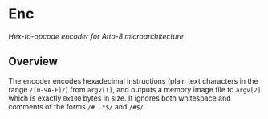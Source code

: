 # Enc

_Hex-to-opcode encoder for Atto-8 microarchitecture_

## Overview

The encoder encodes hexadecimal instructions (plain text characters in the range `/[0-9A-F]/`) from `argv[1]`, and outputs a memory image file to `argv[2]` which is exactly `0x100` bytes in size. It ignores both whitespace and comments of the forms `/# .*$/` and `/#$/`.
